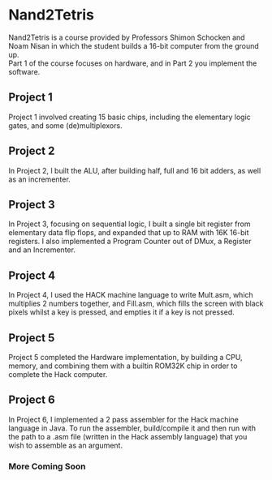 # Nand2Tetris

Nand2Tetris is a course provided by Professors Shimon Schocken and Noam Nisan in which the student builds a 16-bit computer from the ground up.  
Part 1 of the course focuses on hardware, and in Part 2 you implement the software.

## Project 1

Project 1 involved creating 15 basic chips, including the elementary logic gates, and some (de)multiplexors. 

## Project 2

In Project 2, I built the ALU, after building half, full and 16 bit adders, as well as an incrementer.

## Project 3

In Project 3, focusing on sequential logic, I built a single bit register from elementary data flip flops, and expanded that up to RAM with 16K 16-bit registers. I also implemented a Program Counter out of DMux, a Register and an Incrementer.

## Project 4

In Project 4, I used the HACK machine language to write Mult.asm, which multiplies 2 numbers together, and Fill.asm, which fills the screen with black pixels whilst a key is pressed, and empties it if a key is not pressed.

## Project 5

Project 5 completed the Hardware implementation, by building a CPU, memory, and combining them with a builtin ROM32K chip in order to complete the Hack computer.

## Project 6

In Project 6, I implemented a 2 pass assembler for the Hack machine language in Java. To run the assembler, build/compile it and then run with the path to a .asm file (written in the Hack assembly language) that you wish to assemble as an argument.

### More Coming Soon ###